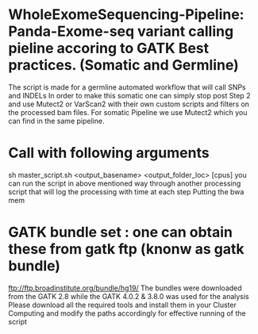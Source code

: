 # WholeExomeSequencing-Pipeline: Panda-Exome-seq variant calling pieline accoring to GATK Best practices. (Somatic and Germline)	
 The script is made for a germline automated workflow that will call SNPs and INDELs
In order to make this somatic one can simply stop post Step 2 and use Mutect2 or VarScan2 with their own custom scripts and filters on the processed bam files.
For somatic Pipeline we use Mutect2 which you can find in the same pipeline.
# Call with following arguments
sh master_script.sh  <output_basename> <fastq folder> <output_folder_loc> [cpus]
you can run the script in above mentioned way through another processing script that will log the processing with time at each step
Putting the bwa mem
# GATK bundle set : one can obtain these from gatk ftp (knonw as gatk bundle)
ftp://ftp.broadinstitute.org/bundle/hg19/
The bundles were downloaded from the GATK 2.8 while the GATK 4.0.2 & 3.8.0 was used for the analysis
Please download all the required tools and install them in your Cluster Computing and modify the paths accordingly for effective running of the script	
